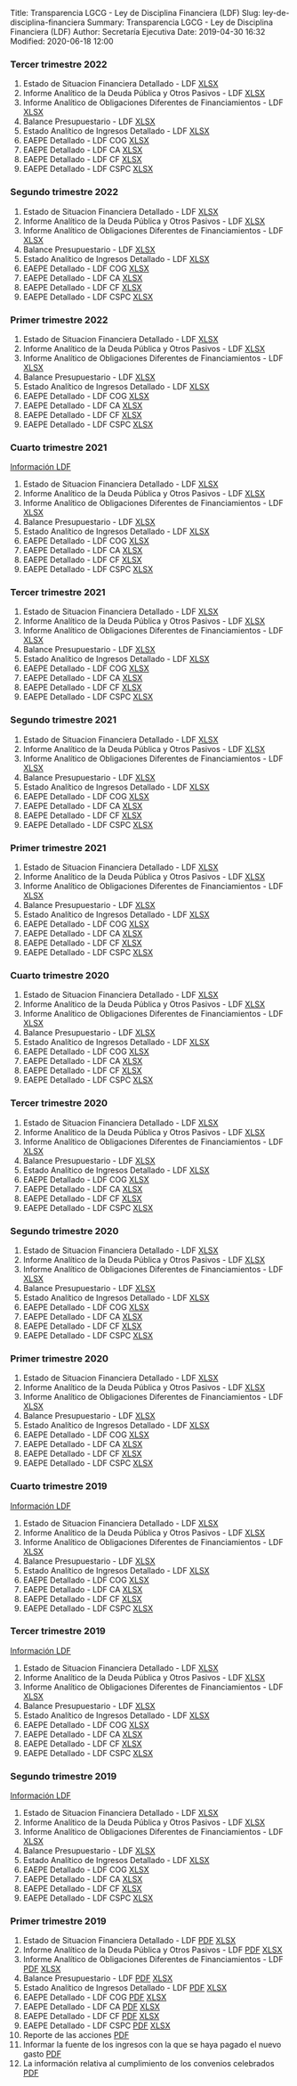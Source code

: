 Title: Transparencia LGCG - Ley de Disciplina Financiera (LDF)
Slug: ley-de-disciplina-financiera
Summary: Transparencia LGCG - Ley de Disciplina Financiera (LDF)
Author: Secretaría Ejecutiva
Date: 2019-04-30 16:32
Modified: 2020-06-18 12:00


### Tercer trimestre 2022


1. Estado de Situacion Financiera Detallado - LDF [XLSX](2022-2-1.xlsx)
2. Informe Analítico de la Deuda Pública y Otros Pasivos - LDF [XLSX](2022-2-2.xlsx)
3. Informe Analítico de Obligaciones Diferentes de Financiamientos - LDF [XLSX](2022-2-3.xlsx)
4. Balance Presupuestario - LDF [XLSX](2022-4.xlsx)
5. Estado Analítico de Ingresos Detallado - LDF [XLSX](2022-2-5.xlsx)
6. EAEPE Detallado - LDF COG [XLSX](2022-2-6.xlsx)
7. EAEPE Detallado - LDF CA [XLSX](2022-2-7.xlsx)
8. EAEPE Detallado - LDF CF [XLSX](2022-2-8.xlsx)
9. EAEPE Detallado - LDF CSPC [XLSX](2022-9-x.xlsx)


### Segundo trimestre 2022


1. Estado de Situacion Financiera Detallado - LDF [XLSX](2022-2-1.xlsx)
2. Informe Analítico de la Deuda Pública y Otros Pasivos - LDF [XLSX](2022-2-2.xlsx)
3. Informe Analítico de Obligaciones Diferentes de Financiamientos - LDF [XLSX](2022-2-3.xlsx)
4. Balance Presupuestario - LDF [XLSX](2022-4.xlsx)
5. Estado Analítico de Ingresos Detallado - LDF [XLSX](2022-2-5.xlsx)
6. EAEPE Detallado - LDF COG [XLSX](2022-2-6.xlsx)
7. EAEPE Detallado - LDF CA [XLSX](2022-2-7.xlsx)
8. EAEPE Detallado - LDF CF [XLSX](2022-2-8.xlsx)
9. EAEPE Detallado - LDF CSPC [XLSX](2022-9-x.xlsx)


### Primer trimestre 2022


1. Estado de Situacion Financiera Detallado - LDF [XLSX](2022-1-1.xlsx)
2. Informe Analítico de la Deuda Pública y Otros Pasivos - LDF [XLSX](2022-1-2.xlsx)
3. Informe Analítico de Obligaciones Diferentes de Financiamientos - LDF [XLSX](2022-1-3.xlsx)
4. Balance Presupuestario - LDF [XLSX](2022-1-4.xlsx)
5. Estado Analítico de Ingresos Detallado - LDF [XLSX](2022-1-5.xlsx)
6. EAEPE Detallado - LDF COG [XLSX](2022-1-6.xlsx)
7. EAEPE Detallado - LDF CA [XLSX](2022-1-7.xlsx)
8. EAEPE Detallado - LDF CF [XLSX](2022-1-8.xlsx)
9. EAEPE Detallado - LDF CSPC [XLSX](2022-9-x.xlsx)


### Cuarto trimestre 2021

[Información LDF](2019-10_12-00-informacion-ldf.pdf)


1. Estado de Situacion Financiera Detallado - LDF [XLSX](2021-4-1.xlsx)
2. Informe Analítico de la Deuda Pública y Otros Pasivos - LDF [XLSX](2021-4-2.xlsx)
3. Informe Analítico de Obligaciones Diferentes de Financiamientos - LDF [XLSX](2021-4-3.xlsx)
4. Balance Presupuestario - LDF [XLSX](2021-4-4.xlsx)
5. Estado Analítico de Ingresos Detallado - LDF [XLSX](2021-4-5.xlsx)
6. EAEPE Detallado - LDF COG [XLSX](2021-4-6.xlsx)
7. EAEPE Detallado - LDF CA [XLSX](2021-4-7.xlsx)
8. EAEPE Detallado - LDF CF [XLSX](2021-4-8.xlsx)
9. EAEPE Detallado - LDF CSPC [XLSX](2021-9-x.xlsx)

### Tercer trimestre 2021


1. Estado de Situacion Financiera Detallado - LDF [XLSX](2021-3-1.xlsx)
2. Informe Analítico de la Deuda Pública y Otros Pasivos - LDF [XLSX](2021-3-2.xlsx)
3. Informe Analítico de Obligaciones Diferentes de Financiamientos - LDF [XLSX](2021-3-3.xlsx)
4. Balance Presupuestario - LDF [XLSX](2021-3-4.xlsx)
5. Estado Analítico de Ingresos Detallado - LDF [XLSX](2021-3-5.xlsx)
6. EAEPE Detallado - LDF COG [XLSX](2021-3-6.xlsx)
7. EAEPE Detallado - LDF CA [XLSX](2021-3-7.xlsx)
8. EAEPE Detallado - LDF CF [XLSX](2021-3-8.xlsx)
9. EAEPE Detallado - LDF CSPC [XLSX](2021-9-x.xlsx)


### Segundo trimestre 2021



1. Estado de Situacion Financiera Detallado - LDF [XLSX](2021-2-1.xlsx)
2. Informe Analítico de la Deuda Pública y Otros Pasivos - LDF [XLSX](2021-2-2.xlsx)
3. Informe Analítico de Obligaciones Diferentes de Financiamientos - LDF [XLSX](2021-2-3.xlsx)
4. Balance Presupuestario - LDF [XLSX](2021-2-4.xlsx)
5. Estado Analítico de Ingresos Detallado - LDF [XLSX](2021-2-5.xlsx)
6. EAEPE Detallado - LDF COG [XLSX](2021-2-6.xlsx)
7. EAEPE Detallado - LDF CA [XLSX](2021-2-7.xlsx)
8. EAEPE Detallado - LDF CF [XLSX](2021-2-8.xlsx)
9. EAEPE Detallado - LDF CSPC [XLSX](2021-9-x.xlsx)


### Primer trimestre 2021


1. Estado de Situacion Financiera Detallado - LDF [XLSX](2021-1-1.xlsx)
2. Informe Analítico de la Deuda Pública y Otros Pasivos - LDF [XLSX](2021-1-2.xlsx)
3. Informe Analítico de Obligaciones Diferentes de Financiamientos - LDF [XLSX](2021-1-3.xlsx)
4. Balance Presupuestario - LDF [XLSX](2021-1-4.xlsx)
5. Estado Analítico de Ingresos Detallado - LDF [XLSX](2021-1-5.xlsx)
6. EAEPE Detallado - LDF COG [XLSX](2021-1-6.xlsx)
7. EAEPE Detallado - LDF CA [XLSX](2021-1-7.xlsx)
8. EAEPE Detallado - LDF CF [XLSX](2021-1-8.xlsx)
9. EAEPE Detallado - LDF CSPC [XLSX](2021-9-x.xlsx)

### Cuarto trimestre 2020

1. Estado de Situacion Financiera Detallado - LDF [XLSX](2020-4-1.xlsx)
2. Informe Analítico de la Deuda Pública y Otros Pasivos - LDF [XLSX](2020-4-2.xlsx)
3. Informe Analítico de Obligaciones Diferentes de Financiamientos - LDF [XLSX](2020-4-3.xlsx)
4. Balance Presupuestario - LDF [XLSX](2020-4-4.xlsx)
5. Estado Analítico de Ingresos Detallado - LDF [XLSX](2020-4-5.xlsx)
6. EAEPE Detallado - LDF COG [XLSX](2020-4-6.xlsx)
7. EAEPE Detallado - LDF CA [XLSX](2020-4-7.xlsx)
8. EAEPE Detallado - LDF CF [XLSX](2020-4-8.xlsx)
9. EAEPE Detallado - LDF CSPC [XLSX](2020-9-x.xlsx)

### Tercer trimestre 2020


1. Estado de Situacion Financiera Detallado - LDF [XLSX](2020-2-1.xlsx)
2. Informe Analítico de la Deuda Pública y Otros Pasivos - LDF [XLSX](2020-2-2.xlsx)
3. Informe Analítico de Obligaciones Diferentes de Financiamientos - LDF [XLSX](2020-2-3.xlsx)
4. Balance Presupuestario - LDF [XLSX](2020-2-4.xlsx)
5. Estado Analítico de Ingresos Detallado - LDF [XLSX](2020-2-5.xlsx)
6. EAEPE Detallado - LDF COG [XLSX](2020-2-6.xlsx)
7. EAEPE Detallado - LDF CA [XLSX](2020-2-7.xlsx)
8. EAEPE Detallado - LDF CF [XLSX](2020-2-8.xlsx)
9. EAEPE Detallado - LDF CSPC [XLSX](2020-9-x.xlsx)


### Segundo trimestre 2020



1. Estado de Situacion Financiera Detallado - LDF [XLSX](2020-1-1.xlsx)
2. Informe Analítico de la Deuda Pública y Otros Pasivos - LDF [XLSX](2020-1-2.xlsx)
3. Informe Analítico de Obligaciones Diferentes de Financiamientos - LDF [XLSX](2020-1-3.xlsx)
4. Balance Presupuestario - LDF [XLSX](2020-1-4.xlsx)
5. Estado Analítico de Ingresos Detallado - LDF [XLSX](2020-1-5.xlsx)
6. EAEPE Detallado - LDF COG [XLSX](2020-1-6.xlsx)
7. EAEPE Detallado - LDF CA [XLSX](2020-1-7.xlsx)
8. EAEPE Detallado - LDF CF [XLSX](2020-1-8.xlsx)
9. EAEPE Detallado - LDF CSPC [XLSX](2020-9-x.xlsx)


### Primer trimestre 2020

1. Estado de Situacion Financiera Detallado - LDF [XLSX](2020-01_03-01-estado-de-situacion-financiera-detallado-ldf.xlsx)
2. Informe Analítico de la Deuda Pública y Otros Pasivos - LDF [XLSX](2020-01_03-02-informe-analitico-de-la-deuda-publica-y-otros-pasivos-ldf.xlsx)
3. Informe Analítico de Obligaciones Diferentes de Financiamientos - LDF [XLSX](2020-01_03-03-informe-analitico-de-obligaciones-diferentes-de-financiamientos-ldf.xlsx)
4. Balance Presupuestario - LDF [XLSX](2020-01_03-04-balance-presupuestario-ldf.xlsx)
5. Estado Analítico de Ingresos Detallado - LDF [XLSX](2020-01_03-05-estado-analitico-de-ingresos-detallado-ldf.xlsx)
6. EAEPE Detallado - LDF COG [XLSX](2020-01_03-06-eaepe-detallado-ldf-cog.xlsx)
7. EAEPE Detallado - LDF CA [XLSX](2020-01_03-07-eaepe-detallado-ldf-ca.xlsx)
8. EAEPE Detallado - LDF CF [XLSX](2020-01_03-08-eaepe-detallado-ldf-cf.xlsx)
9. EAEPE Detallado - LDF CSPC [XLSX](2020-01_03-09-eaepe-detallado-ldf-cspc.xlsx)

### Cuarto trimestre 2019

[Información LDF](2019-10_12-00-informacion-ldf.pdf)

1. Estado de Situacion Financiera Detallado - LDF [XLSX](2019-10_12-01-estado-de-situacion-financiera-detallado-ldf.xlsx)
2. Informe Analítico de la Deuda Pública y Otros Pasivos - LDF [XLSX](2019-10_12-02-informe-analitico-de-la-deuda-publica-y-otros-pasivos-ldf.xlsx)
3. Informe Analítico de Obligaciones Diferentes de Financiamientos - LDF [XLSX](2019-10_12-03-informe-analitico-de-obligaciones-diferentes-de-financiamientos-ldf.xlsx)
4. Balance Presupuestario - LDF [XLSX](2019-10_12-04-balance-presupuestario-ldf.xlsx)
5. Estado Analítico de Ingresos Detallado - LDF [XLSX](2019-10_12-05-estado-analitico-de-ingresos-detallado-ldf.xlsx)
6. EAEPE Detallado - LDF COG [XLSX](2019-10_12-06-eaepe-detallado-ldf-cog.xlsx)
7. EAEPE Detallado - LDF CA [XLSX](2019-10_12-07-eaepe-detallado-ldf-ca.xlsx)
8. EAEPE Detallado - LDF CF [XLSX](2019-10_12-08-eaepe-detallado-ldf-cf.xlsx)
9. EAEPE Detallado - LDF CSPC [XLSX](2019-10_12-09-eaepe-detallado-ldf-cspc.xlsx)

### Tercer trimestre 2019

[Información LDF](2019-10_09-00-informacion-ldf.pdf)

1. Estado de Situacion Financiera Detallado - LDF [XLSX](2019-10_09-01-estado-de-situacion-financiera-detallado-ldf.xlsx)
2. Informe Analítico de la Deuda Pública y Otros Pasivos - LDF [XLSX](2019-10_09-02-informe-analitico-de-la-deuda-publica-y-otros-pasivos-ldf.xlsx)
3. Informe Analítico de Obligaciones Diferentes de Financiamientos - LDF [XLSX](2019-10_09-03-informe-analitico-de-obligaciones-diferentes-de-financiamientos-ldf.xlsx)
4. Balance Presupuestario - LDF [XLSX](2019-10_09-04-balance-presupuestario-ldf.xlsx)
5. Estado Analítico de Ingresos Detallado - LDF [XLSX](2019-10_09-05-estado-analitico-de-ingresos-detallado-ldf.xlsx)
6. EAEPE Detallado - LDF COG [XLSX](2019-10_09-06-eaepe-detallado-ldf-cog.xlsx)
7. EAEPE Detallado - LDF CA [XLSX](2019-10_09-07-eaepe-detallado-ldf-ca.xlsx)
8. EAEPE Detallado - LDF CF [XLSX](2019-10_09-08-eaepe-detallado-ldf-cf.xlsx)
9. EAEPE Detallado - LDF CSPC [XLSX](2019-10_09-09-eaepe-detallado-ldf-cspc.xlsx)


### Segundo trimestre 2019

[Información LDF](2019-04_06-00-informacion-ldf.pdf)

1. Estado de Situacion Financiera Detallado - LDF [XLSX](2019-04_06-01-estado-de-situacion-financiera-detallado-ldf.xlsx)
2. Informe Analítico de la Deuda Pública y Otros Pasivos - LDF [XLSX](2019-04_06-02-informe-analitico-de-la-deuda-publica-y-otros-pasivos-ldf.xlsx)
3. Informe Analítico de Obligaciones Diferentes de Financiamientos - LDF [XLSX](2019-04_06-03-informe-analitico-de-obligaciones-diferentes-de-financiamientos-ldf.xlsx)
4. Balance Presupuestario - LDF [XLSX](2019-04_06-04-balance-presupuestario-ldf.xlsx)
5. Estado Analítico de Ingresos Detallado - LDF [XLSX](2019-04_06-05-estado-analitico-de-ingresos-detallado-ldf.xlsx)
6. EAEPE Detallado - LDF COG [XLSX](2019-04_06-06-eaepe-detallado-ldf-cog.xlsx)
7. EAEPE Detallado - LDF CA [XLSX](2019-04_06-07-eaepe-detallado-ldf-ca.xlsx)
8. EAEPE Detallado - LDF CF [XLSX](2019-04_06-08-eaepe-detallado-ldf-cf.xlsx)
9. EAEPE Detallado - LDF CSPC [XLSX](2019-04_06-09-eaepe-detallado-ldf-cspc.xlsx)


### Primer trimestre 2019

1. Estado de Situacion Financiera Detallado - LDF [PDF](2019-01_03-01-estado-de-situacion-financiera-detallado-ldf.pdf) [XLSX](2019-01_03-01-estado-de-situacion-financiera-detallado-ldf.xlsx)
2. Informe Analítico de la Deuda Pública y Otros Pasivos - LDF [PDF](2019-01_03-02-informe-analitico-de-la-deuda-publica-y-otros-pasivos-ldf.pdf) [XLSX](2019-01_03-02-informe-analitico-de-la-deuda-publica-y-otros-pasivos-ldf.xlsx)
3. Informe Analítico de Obligaciones Diferentes de Financiamientos - LDF [PDF](2019-01_03-03-informe-analitico-de-obligaciones-diferentes-de-financiamientos-ldf.pdf) [XLSX](2019-01_03-03-informe-analitico-de-obligaciones-diferentes-de-financiamientos-ldf.xlsx)
4. Balance Presupuestario - LDF [PDF](2019-01_03-04-balance-presupuestario-ldf.pdf) [XLSX](2019-01_03-04-balance-presupuestario-ldf.xlsx)
5. Estado Analítico de Ingresos Detallado - LDF [PDF](2019-01_03-05-estado-analitico-de-ingresos-detallado-ldf.pdf) [XLSX](2019-01_03-05-estado-analitico-de-ingresos-detallado-ldf.xlsx)
6. EAEPE Detallado - LDF COG [PDF](2019-01_03-06-eaepe-detallado-ldf-cog.pdf) [XLSX](2019-01_03-06-eaepe-detallado-ldf-cog.xlsx)
7. EAEPE Detallado - LDF CA [PDF](2019-01_03-07-eaepe-detallado-ldf-ca.pdf) [XLSX](2019-01_03-07-eaepe-detallado-ldf-ca.xlsx)
8. EAEPE Detallado - LDF CF [PDF](2019-01_03-08-eaepe-detallado-ldf-cf.pdf) [XLSX](2019-01_03-08-eaepe-detallado-ldf-cf.xlsx)
9. EAEPE Detallado - LDF CSPC [PDF](2019-01_03-09-eaepe-detallado-ldf-cspc.pdf) [XLSX](2019-01_03-09-eaepe-detallado-ldf-cspc.xlsx)
10. Reporte de las acciones [PDF](2019-01_03-10-reporte-de-las-acciones.pdf)
11. Informar la fuente de los ingresos con la que se haya pagado el nuevo gasto [PDF](2019-01_03-11-informar-la-fuente-de-los-ingresos-con-la-que-se-haya-pagado-el-nuevo-gasto.pdf)
12. La información relativa al cumplimiento de los convenios celebrados [PDF](2019-01_03-12-la-informacion-relativa-al-cumplimiento-de-los-convenios-celebrados.pdf)
